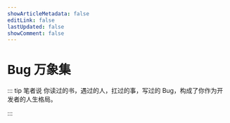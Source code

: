 ```yaml
---
showArticleMetadata: false
editLink: false
lastUpdated: false
showComment: false
---
```


# Bug 万象集

::: tip 笔者说
你读过的书，遇过的人，扛过的事，写过的 Bug，构成了你作为开发者的人生格局。

:::
